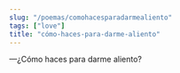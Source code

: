 ```yaml
---
slug: "/poemas/comohacesparadarmealiento"
tags: ["love"]
title: "cómo-haces-para-darme-aliento"
---
```

—¿Cómo haces para darme aliento?